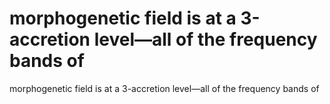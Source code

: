 # morphogenetic field is at a 3-accretion level—all of the frequency bands of

morphogenetic field is at a 3-accretion level—all of the frequency bands of
